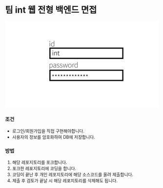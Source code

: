 <h1> 팀 int 웹 전형 백엔드 면접 </h1>
<img src="./img/login_form.png">
<h3>조건</h3>
<ul>
    <li>로그인/회원가입을 직접 구현해야합니다.</li>
    <li>사용자의 정보를 암호화하여 DB에 저장합니다.</li>
</ul>
<h3>방법</h3>
<ol>
    <li>해당 레포지토리를 포크합니다.</li>
    <li>포크한 레포지토리에 코딩을 합니다.</li>
    <li>코딩이 끝난 후 개인 레포지토리에 해당 소스코드를 올려 제출합니다.</li>
    <li>제출 후 검토가 끝날 시 해당 레포지토리를 삭제해도 됩니다.</li>
</ol>
